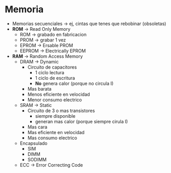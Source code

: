 # Memoria

* Memorias secuenciales -> ej, cintas que tenes que rebobinar (obsoletas)
* __ROM__ -> Read Only Memory   
    - ROM -> grabado en fabricacion 
    - PROM -> grabar 1 vez
    - EPROM -> Ersable PROM
    - EEPROM -> Electrically EPROM
* __RAM__ -> Random Access Memory
    - DRAM -> Dynamic 
        - Circuito de capacitores 
            - 1 ciclo lectura
            - 1 ciclo de escritura
            - **No** genera calor (porque no circula I)
        - Mas barata
        - Menos eficiente en velocidad
        - Menor consumo electrico
    - SRAM -> Static 
        - Circuito de 3 o mas transistores
            - siempre disponible
            - generan mas calor (porque siempre cirula I)
        - Mas cara
        - Mas eficiente en velocidad
        - Mas consumo electrico
    - Encapsulado
        - SIM
        - DIMM
        - SODIMM
    - ECC -> Error Correcting Code


